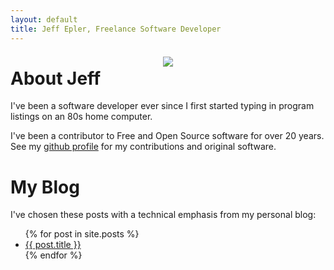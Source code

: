 ```yaml
---
layout: default
title: Jeff Epler, Freelance Software Developer
---
```


<div style="width: 50%; float: right; padding: 1ex"><img style="max-width: 100%" src="{{ '/assets/images/jeff.jpg' | relative_url }}"></div>

About Jeff
==========

I've been a software developer ever since I first started typing in program listings on an 80s home computer.

I've been a contributor to Free and Open Source software for over 20 years.
See my [github profile](https://github.com/jepler) for my contributions and original software.


My Blog
=======

I've chosen these posts with a technical emphasis from my personal blog:

<ul>
  {% for post in site.posts %}
    <li>
      <a href="{{ post.url }}">{{ post.title }}</a>
    </li>
  {% endfor %}
</ul>
